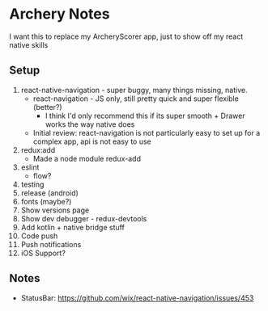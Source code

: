 Archery Notes
=============

I want this to replace my ArcheryScorer app, just to show off my react native skills

Setup
-----
1. react-native-navigation - super buggy, many things missing, native.
    * react-navigation - JS only, still pretty quick and super flexible (better?)
        * I think I'd only recommend this if its super smooth + Drawer works the way native does
    * Initial review: react-navigation is not particularly easy to set up for a complex app, api is not easy to use
2. redux:add
    * Made a node module redux-add
3. eslint
    * flow?
4. testing
5. release (android)
6. fonts (maybe?)
7. Show versions page
8. Show dev debugger - redux-devtools
9. Add kotlin + native bridge stuff
10. Code push
11. Push notifications
12. iOS Support?

Notes
-----
* StatusBar: https://github.com/wix/react-native-navigation/issues/453
